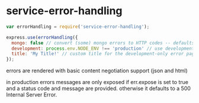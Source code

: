 # service-error-handling

```javascript
var errorHandling = require('service-error-handling');

express.use(errorHandling({
  mongo: false // convert (some) mongo errors to HTTP codes -- defaults to true
  development: process.env.NODE_ENV !== 'production' // use development errorHandler -- defaults to false
  title: 'My Title!' // custom title for the development-only error page
});
```

errors are rendered with basic content negotiation support (json and html)

in production errors messages are only exposed if err.expose is set to true and a status code and message are provided.
otherwise it defaults to a 500 Internal Server Error.

